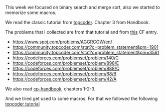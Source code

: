 This week we focused on binary search and merge sort, also we started to memorize some macros. 

We read the classic tutorial from [topcoder](https://web.archive.org/web/20180216130323/https://www.topcoder.com/community/data-science/data-science-tutorials/binary-search/). Chapter 3 from Handbook.

The problems that I collected are from that tutorial and from [this](https://codeforces.com/blog/entry/54526) CF entry.

- https://www.spoj.com/problems/AGGRCOW/en/
- https://community.topcoder.com/stat?c=problem_statement&pm=1901
- https://community.topcoder.com/stat?c=problem_statement&pm=3561
- https://codeforces.com/problemset/problem/140/C
- https://codeforces.com/problemset/problem/898/E
- https://codeforces.com/problemset/problem/888/C
- https://codeforces.com/problemset/problem/68/B
- https://codeforces.com/problemset/problem/42/A

We also read [cp-handbook](https://cses.fi/book/book.pdf), chapters 1-2-3.

And we tried get used to some macros. For that we followed the following [topcoder tutorial](https://www.topcoder.com/community/competitive-programming/tutorials/power-up-c-with-the-standard-template-library-part-1/
)
